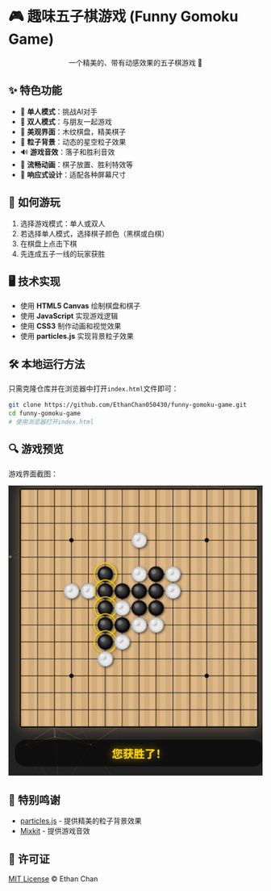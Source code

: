 # 🎮 趣味五子棋游戏 (Funny Gomoku Game)

<div align="center">
    <p>一个精美的、带有动感效果的五子棋游戏 🌟</p>
</div>

## ✨ 特色功能

- 🎲 **单人模式**：挑战AI对手
- 👥 **双人模式**：与朋友一起游戏
- 🎯 **美观界面**：木纹棋盘，精美棋子
- 🌈 **粒子背景**：动态的星空粒子效果
- 🔊 **游戏音效**：落子和胜利音效
- 💫 **流畅动画**：棋子放置、胜利特效等
- 📱 **响应式设计**：适配各种屏幕尺寸

## 🎯 如何游玩

1. 选择游戏模式：单人或双人
2. 若选择单人模式，选择棋子颜色（黑棋或白棋）
3. 在棋盘上点击下棋
4. 先连成五子一线的玩家获胜

## 🖥️ 技术实现

- 使用 **HTML5 Canvas** 绘制棋盘和棋子
- 使用 **JavaScript** 实现游戏逻辑
- 使用 **CSS3** 制作动画和视觉效果
- 使用 **particles.js** 实现背景粒子效果

## 🛠️ 本地运行方法

只需克隆仓库并在浏览器中打开`index.html`文件即可：

```bash
git clone https://github.com/EthanChan050430/funny-gomoku-game.git
cd funny-gomoku-game
# 使用浏览器打开index.html
```

## 🔍 游戏预览

游戏界面截图：

<div align="center">
    <img src="./screenshot/1.png" alt="游戏截图2" width="600px">
</div>

## 📝 特别鸣谢

- [particles.js](https://github.com/VincentGarreau/particles.js/) - 提供精美的粒子背景效果
- [Mixkit](https://mixkit.co/free-sound-effects/) - 提供游戏音效

## 📄 许可证

[MIT License](LICENSE) © Ethan Chan
